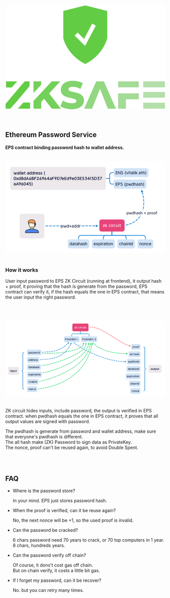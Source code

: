 <div align="center"><img src="./images/zkSafe-logo.svg"></div>
<br>
<br>


## Ethereum Password Service
#### EPS contract binding password hash to wallet address.
<br>
<div align="center"><img src="./images/eps-1.png"></div>
<br>

### How it works
<p>User input password to EPS ZK Circuit (running at frontend), it output hash + proof, it proving that the hash is generate from the password, EPS contract can verify it, if the hash equals the one in EPS contract, that means the user input the right password.</p>
<br>
<br>
<br>
<div align="center"><img src="./images/eps-2.png"></div>
<br>
<p>ZK circuit hides inputs, include password, the output is verified in EPS contract. when pwdhash equals the one in EPS contract, it proves that all output values are signed with password.</p>
<p>The pwdhash is generate from password and wallet address, make sure that everyone's pwdhash is different.<br>
The all hash make (ZK) Password to sign data as PrivateKey.<br>
The nonce, proof can't be reused again, to avoid Double Spent.<br>
</p>
<br>
<br>



## FAQ
<ul>
<li>Where is the password store?
<p>In your mind. EPS just stores password hash.</p>
</li>
<li>When the proof is verified, can it be reuse again?
<p>No, the next nonce will be +1, so the used proof is invalid.</p>
</li>
<li>Can the password be cracked?
<p>6 chars password need 70 years to crack, or 70 top computers in 1 year.<br>
8 chars, hundreds years.</p>
</li>
<li>Can the password verify off chain?
<p>Of course, it dons't cost gas off chain. <br>
But on chain verify, it costs a little bit gas.</p>
</li>
<li>If I forget my password, can it be recover?
<p>No. but you can retry many times.</p>
</li>
</ul>
<br>
<br>